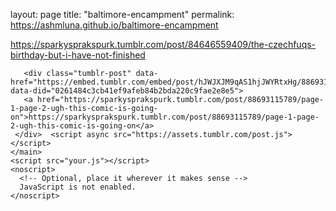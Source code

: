layout: page
title: "baltimore-encampment"
permalink: https://ashmluna.github.io/baltimore-encampment


<!doctype html>

<html lang="en">

  <head>
    <meta charset="utf-8">
    <meta name="viewport" content="width=device-width, initial-scale=1">
    <title>Baltimore Encampment</title>
    <!-- You may want to add other icon formats and sizes, but have this at the least: -->
  </head>

  <body>
    <main>
       <div class="tumblr-post" data-href="https://embed.tumblr.com/embed/post/hJWJXJM9qAS1hjJWYRtxHg/84646559409" data-did="9f7fe1ab299adec53e37625e2334a9968e7ce21e">
       <a href="https://sparkysprakspurk.tumblr.com/post/84646559409/the-czechfuqs-birthday-but-i-have-not-finished">https://sparkysprakspurk.tumblr.com/post/84646559409/the-czechfuqs-birthday-but-i-have-not-finished</a>
     </div>  <script async src="https://assets.tumblr.com/post.js"></script>

       <div class="tumblr-post" data-href="https://embed.tumblr.com/embed/post/hJWJXJM9qAS1hjJWYRtxHg/88693115789" data-did="0261484c3cb41ef9afeb84b2bda220c9fae2e8e5">
       <a href="https://sparkysprakspurk.tumblr.com/post/88693115789/page-1-page-2-ugh-this-comic-is-going-on">https://sparkysprakspurk.tumblr.com/post/88693115789/page-1-page-2-ugh-this-comic-is-going-on</a>
     </div>  <script async src="https://assets.tumblr.com/post.js"></script>
    </main>
    <script src="your.js"></script>
    <noscript>
      <!-- Optional, place it wherever it makes sense -->
      JavaScript is not enabled.
    </noscript>
  </body>

</html>